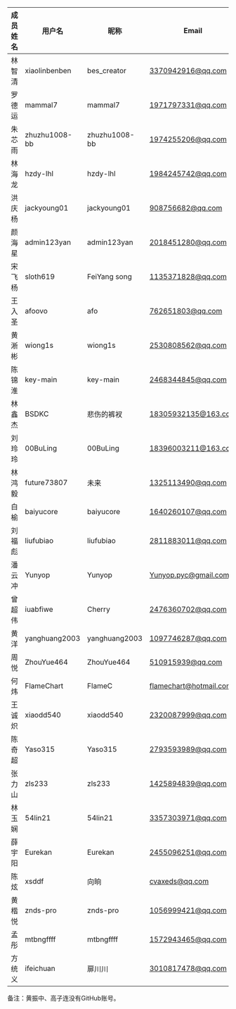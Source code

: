| 成员姓名 | 用户名           | 昵称          | Email                       |
| ---------| --------------- | ------------- | --------------------------- |
| 林智清   | xiaolinbenben   | bes_creator   | 3370942916@qq.com           |
| 罗德运   | mammal7         | mammal7       | 1971797331@qq.com           |
| 朱芯雨   | zhuzhu1008-bb   | zhuzhu1008-bb | 1974255206@qq.com           |
| 林海龙   | hzdy-lhl        | hzdy-lhl      | 1984245742@qq.com           |
| 洪庆杨   | jackyoung01     | jackyoung01   | 908756682@qq.com            |
| 颜海星   | admin123yan     | admin123yan   | 2018451280@qq.com           |
| 宋飞杨   | sloth619        | FeiYang song  | 1135371828@qq.com           |
| 王入圣   | afoovo          | afo           | 762651803@qq.com            |
| 黄淅彬   | wiong1s         | wiong1s       | 2530808562@qq.com           |
| 陈锦淮   | key-main        | key-main      | 2468344845@qq.com           |
| 林鑫杰   | BSDKC           | 悲伤的裤衩     | 18305932135@163.com         |
| 刘玲玲   | 00BuLing        | 00BuLing      | 18396003211@163.com         |
| 林鸿毅   | future73807     | 未来           | 1325113490@qq.com           |
| 白榆     | baiyucore       | baiyucore     | 1640260107@qq.com           |
| 刘福彪   | liufubiao       | liufubiao     | 2811883011@qq.com           |
| 潘云冲   | Yunyop          | Yunyop        | Yunyop.pyc@gmail.com        |
| 曾超伟   | iuabfiwe        | Cherry        | 2476360702@qq.com           |
| 黄洋     | yanghuang2003   | yanghuang2003 | 1097746287@qq.com           |
| 周悦     | ZhouYue464      | ZhouYue464    | 510915939@qq.com            |
| 何炜     | FlameChart      | FlameC        | flamechart@hotmail.com      |
| 王诚炽   | xiaodd540       | xiaodd540     | 2320087999@qq.com           |
| 陈奇超   | Yaso315         | Yaso315       | 2793593989@qq.com           |
| 张力山   | zls233          | zls233        | 1425894839@qq.com           |
| 林玉娴   | 54lin21         | 54lin21       | 3357303971@qq.com           |
| 薛宇阳   | Eurekan         | Eurekan       | 2455096251@qq.com           |
| 陈炫     | xsddf           | 向晌          | cvaxeds@qq.com              |
| 黄楷悦   |znds-pro         |znds-pro       | 1056999421@qq.com           |
| 孟彤     |mtbngffff        |mtbngffff      | 1572943465@qq.com           |
| 方统义   | ifeichuan       | 扉川川        | 3010817478@qq.com           |

备注：黄振中、高子连没有GitHub账号。